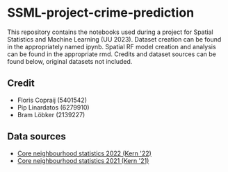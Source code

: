 # SSML-project-crime-prediction

This repository contains the notebooks used during a project for Spatial Statistics and Machine Learning (UU 2023). Dataset creation can be found in the appropriately named ipynb. Spatial RF model creation and analysis can be found in the appropriate rmd. Credits and dataset sources can be found below, original datasets not included.

## Credit
- Floris Copraij (5401542)
- Pip Linardatos (6279910)
- Bram Löbker (2139227)

## Data sources
- [Core neighbourhood statistics 2022 (Kern '22)](https://www.cbs.nl/nl-nl/maatwerk/2024/11/kerncijfers-wijken-en-buurten-2022)
- [Core neighbourhood statistics 2021 (Kern '21)](https://www.cbs.nl/nl-nl/maatwerk/2024/11/kerncijfers-wijken-en-buurten-2021)
